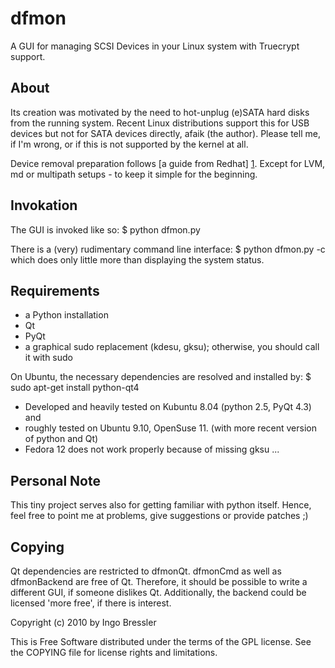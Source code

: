 dfmon
=====

A GUI for managing SCSI Devices in your Linux system with Truecrypt support.

About
-----

Its creation was motivated by the need to hot-unplug (e)SATA hard disks from the
running system. Recent Linux distributions support this for USB devices but
not for SATA devices directly, afaik (the author). Please tell me, if I'm
wrong, or if this is not supported by the kernel at all.

Device removal preparation follows [a guide from Redhat] [1]. Except for LVM,
md or multipath setups - to keep it simple for the beginning.

[1]: http://www.redhat.com/docs/en-US/Red_Hat_Enterprise_Linux/html/Online_Storage_Reconfiguration_Guide/removing_devices.html

Invokation
----------

The GUI is invoked like so:
	$ python dfmon.py

There is a (very) rudimentary command line interface:
	$ python dfmon.py -c
which does only little more than displaying the system status.

Requirements
------------

* a Python installation
* Qt
* PyQt
* a graphical sudo replacement (kdesu, gksu); 
  otherwise, you should call it with sudo 

On Ubuntu, the necessary dependencies are resolved and installed by:
	$ sudo apt-get install python-qt4

* Developed and heavily tested on Kubuntu 8.04 (python 2.5, PyQt 4.3) and
* roughly tested on Ubuntu 9.10, OpenSuse 11.
  (with more recent version of python and Qt)
* Fedora 12 does not work properly because of missing gksu ...

Personal Note
-------------

This tiny project serves also for getting familiar with python itself. Hence,
feel free to point me at problems, give suggestions or provide patches ;)

Copying
-------

Qt dependencies are restricted to dfmonQt. dfmonCmd as well as dfmonBackend
are free of Qt. Therefore, it should be possible to write a different GUI, if
someone dislikes Qt. Additionally, the backend could be licensed 'more free', if
there is interest.

Copyright (c) 2010 by Ingo Bressler

This is Free Software distributed under the terms of the GPL license. See the COPYING file for license rights and limitations.

